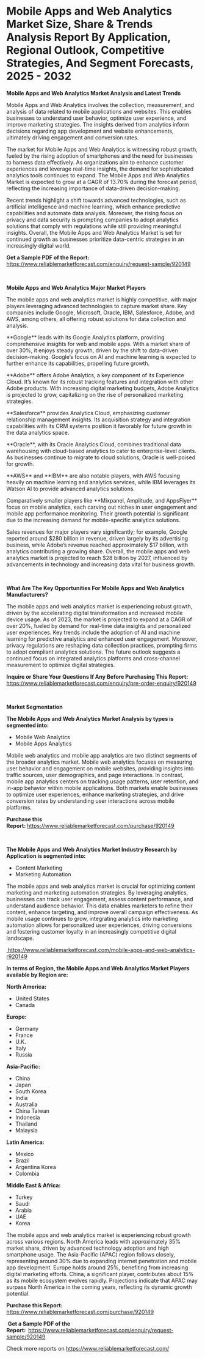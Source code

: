 <p><h1>Mobile Apps and Web Analytics Market Size, Share & Trends Analysis Report By Application, Regional Outlook, Competitive Strategies, And Segment Forecasts, 2025 - 2032</h1></p><p><strong>Mobile Apps and Web Analytics Market Analysis and Latest Trends</strong></p>
<p><p>Mobile Apps and Web Analytics involves the collection, measurement, and analysis of data related to mobile applications and websites. This enables businesses to understand user behavior, optimize user experience, and improve marketing strategies. The insights derived from analytics inform decisions regarding app development and website enhancements, ultimately driving engagement and conversion rates.</p><p>The market for Mobile Apps and Web Analytics is witnessing robust growth, fueled by the rising adoption of smartphones and the need for businesses to harness data effectively. As organizations aim to enhance customer experiences and leverage real-time insights, the demand for sophisticated analytics tools continues to expand. The Mobile Apps and Web Analytics Market is expected to grow at a CAGR of 13.70% during the forecast period, reflecting the increasing importance of data-driven decision-making.</p><p>Recent trends highlight a shift towards advanced technologies, such as artificial intelligence and machine learning, which enhance predictive capabilities and automate data analysis. Moreover, the rising focus on privacy and data security is prompting companies to adopt analytics solutions that comply with regulations while still providing meaningful insights. Overall, the Mobile Apps and Web Analytics Market is set for continued growth as businesses prioritize data-centric strategies in an increasingly digital world.</p></p>
<p><strong>Get a Sample PDF of the Report:&nbsp;</strong> <a href="https://www.reliablemarketforecast.com/enquiry/request-sample/920149?utm_campaign=3283&utm_medium=2&utm_source=Github&utm_content=ia&utm_term=05032025&utm_id=mobile-apps-and-web-analytics">https://www.reliablemarketforecast.com/enquiry/request-sample/920149</a></p>
<p>&nbsp;</p>
<p><strong>Mobile Apps and Web Analytics Major Market Players</strong></p>
<p><p>The mobile apps and web analytics market is highly competitive, with major players leveraging advanced technologies to capture market share. Key companies include Google, Microsoft, Oracle, IBM, Salesforce, Adobe, and AWS, among others, all offering robust solutions for data collection and analysis.</p><p>**Google** leads with its Google Analytics platform, providing comprehensive insights for web and mobile apps. With a market share of over 30%, it enjoys steady growth, driven by the shift to data-driven decision-making. Google’s focus on AI and machine learning is expected to further enhance its capabilities, propelling future growth.</p><p>**Adobe** offers Adobe Analytics, a key component of its Experience Cloud. It’s known for its robust tracking features and integration with other Adobe products. With increasing digital marketing budgets, Adobe Analytics is projected to grow, capitalizing on the rise of personalized marketing strategies.</p><p>**Salesforce** provides Analytics Cloud, emphasizing customer relationship management insights. Its acquisition strategy and integration capabilities with its CRM systems position it favorably for future growth in the data analytics space.</p><p>**Oracle**, with its Oracle Analytics Cloud, combines traditional data warehousing with cloud-based analytics to cater to enterprise-level clients. As businesses continue to migrate to cloud solutions, Oracle is well-poised for growth.</p><p>**AWS** and **IBM** are also notable players, with AWS focusing heavily on machine learning and analytics services, while IBM leverages its Watson AI to provide advanced analytics solutions.</p><p>Comparatively smaller players like **Mixpanel, Amplitude, and AppsFlyer** focus on mobile analytics, each carving out niches in user engagement and mobile app performance monitoring. Their growth potential is significant due to the increasing demand for mobile-specific analytics solutions.</p><p>Sales revenues for major players vary significantly; for example, Google reported around $280 billion in revenue, driven largely by its advertising business, while Adobe’s revenue reached approximately $17 billion, with analytics contributing a growing share. Overall, the mobile apps and web analytics market is projected to reach $28 billion by 2027, influenced by advancements in technology and increasing data vital for business growth.</p></p>
<p>&nbsp;</p>
<p><strong>What Are The Key Opportunities For Mobile Apps and Web Analytics Manufacturers?</strong></p>
<p><p>The mobile apps and web analytics market is experiencing robust growth, driven by the accelerating digital transformation and increased mobile device usage. As of 2023, the market is projected to expand at a CAGR of over 20%, fueled by demand for real-time data insights and personalized user experiences. Key trends include the adoption of AI and machine learning for predictive analytics and enhanced user engagement. Moreover, privacy regulations are reshaping data collection practices, prompting firms to adopt compliant analytics solutions. The future outlook suggests a continued focus on integrated analytics platforms and cross-channel measurement to optimize digital strategies.</p></p>
<p><strong>Inquire or Share Your Questions If Any Before Purchasing This Report:</strong> <a href="https://www.reliablemarketforecast.com/enquiry/pre-order-enquiry/920149?utm_campaign=3283&utm_medium=2&utm_source=Github&utm_content=ia&utm_term=05032025&utm_id=mobile-apps-and-web-analytics">https://www.reliablemarketforecast.com/enquiry/pre-order-enquiry/920149</a></p>
<p>&nbsp;</p>
<p><strong>Market Segmentation</strong></p>
<p><strong>The Mobile Apps and Web Analytics Market Analysis by types is segmented into:</strong></p>
<p><ul><li>Mobile Web Analytics</li><li>Mobile Apps Analytics</li></ul></p>
<p><p>Mobile web analytics and mobile app analytics are two distinct segments of the broader analytics market. Mobile web analytics focuses on measuring user behavior and engagement on mobile websites, providing insights into traffic sources, user demographics, and page interactions. In contrast, mobile app analytics centers on tracking usage patterns, user retention, and in-app behavior within mobile applications. Both markets enable businesses to optimize user experiences, enhance marketing strategies, and drive conversion rates by understanding user interactions across mobile platforms.</p></p>
<p><strong>Purchase this Report:&nbsp;</strong><a href="https://www.reliablemarketforecast.com/purchase/920149?utm_campaign=3283&utm_medium=2&utm_source=Github&utm_content=ia&utm_term=05032025&utm_id=mobile-apps-and-web-analytics">https://www.reliablemarketforecast.com/purchase/920149</a></p>
<p>&nbsp;</p>
<p><strong>The Mobile Apps and Web Analytics Market Industry Research by Application is segmented into:</strong></p>
<p><ul><li>Content Marketing</li><li>Marketing Automation</li></ul></p>
<p><p>The mobile apps and web analytics market is crucial for optimizing content marketing and marketing automation strategies. By leveraging analytics, businesses can track user engagement, assess content performance, and understand audience behavior. This data enables marketers to refine their content, enhance targeting, and improve overall campaign effectiveness. As mobile usage continues to grow, integrating analytics into marketing automation allows for personalized user experiences, driving conversions and fostering customer loyalty in an increasingly competitive digital landscape.</p></p>
<p><a href="https://www.reliablemarketforecast.com/mobile-apps-and-web-analytics-r920149?utm_campaign=3283&utm_medium=2&utm_source=Github&utm_content=ia&utm_term=05032025&utm_id=mobile-apps-and-web-analytics">&nbsp;https://www.reliablemarketforecast.com/mobile-apps-and-web-analytics-r920149</a></p>
<p><strong>In terms of Region, the Mobile Apps and Web Analytics Market Players available by Region are:</strong></p>
<p>
    <p> <strong> North America: </strong>
        <ul>
            <li>United States</li>
            <li>Canada</li>
        </ul>
        </p> 
    <p> <strong> Europe: </strong>
        <ul>
            <li>Germany</li>
            <li>France</li>
            <li>U.K.</li>
            <li>Italy</li>
            <li>Russia</li>
        </ul>
        </p> 
    <p> <strong> Asia-Pacific: </strong>
        <ul>
            <li>China</li>
            <li>Japan</li>
            <li>South Korea</li>
            <li>India</li>
            <li>Australia</li>
            <li>China Taiwan</li>
            <li>Indonesia</li>
            <li>Thailand</li>
            <li>Malaysia</li>
        </ul>
        </p> 
    <p> <strong> Latin America: </strong>
        <ul>
            <li>Mexico</li>
            <li>Brazil</li>
            <li>Argentina Korea</li>
            <li>Colombia</li>
        </ul>
        </p> 
    <p> <strong> Middle East & Africa: </strong>
        <ul>
            <li>Turkey</li>
            <li>Saudi</li>
            <li>Arabia</li>
            <li>UAE</li>
            <li>Korea</li>
        </ul>
    </p>
    </p>
<p><p>The mobile apps and web analytics market is experiencing robust growth across various regions. North America leads with approximately 35% market share, driven by advanced technology adoption and high smartphone usage. The Asia-Pacific (APAC) region follows closely, representing around 30% due to expanding internet penetration and mobile app development. Europe holds around 25%, benefiting from increasing digital marketing efforts. China, a significant player, contributes about 15% as its mobile ecosystem evolves rapidly. Projections indicate that APAC may surpass North America in the coming years, reflecting its dynamic growth potential.</p></p>
<p><strong>Purchase this Report: </strong><a href="https://www.reliablemarketforecast.com/purchase/920149?utm_campaign=3283&utm_medium=2&utm_source=Github&utm_content=ia&utm_term=05032025&utm_id=mobile-apps-and-web-analytics">https://www.reliablemarketforecast.com/purchase/920149</a></p>
<p>&nbsp;<strong>Get a Sample PDF of the Report:&nbsp;&nbsp;</strong><a href="https://www.reliablemarketforecast.com/enquiry/request-sample/920149?utm_campaign=3283&utm_medium=2&utm_source=Github&utm_content=ia&utm_term=05032025&utm_id=mobile-apps-and-web-analytics">https://www.reliablemarketforecast.com/enquiry/request-sample/920149</a></p>
<p><strong></strong></p>
<p>Check more reports on <a href="https://www.reliablemarketforecast.com/?utm_campaign=3283&utm_medium=2&utm_source=Github&utm_content=ia&utm_term=05032025&utm_id=mobile-apps-and-web-analytics">https://www.reliablemarketforecast.com/</a></p>